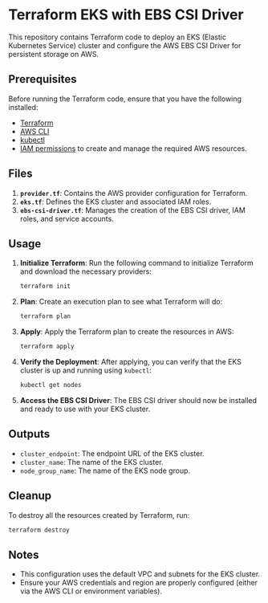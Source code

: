 # Terraform EKS with EBS CSI Driver

This repository contains Terraform code to deploy an EKS (Elastic Kubernetes Service) cluster and configure the AWS EBS CSI Driver for persistent storage on AWS.

## Prerequisites

Before running the Terraform code, ensure that you have the following installed:

- [Terraform](https://www.terraform.io/downloads.html)
- [AWS CLI](https://aws.amazon.com/cli/)
- [kubectl](https://kubernetes.io/docs/tasks/tools/install-kubectl/)
- [IAM permissions](https://docs.aws.amazon.com/IAM/latest/UserGuide/access_policies.html) to create and manage the required AWS resources.

## Files

1. **`provider.tf`**: Contains the AWS provider configuration for Terraform.
2. **`eks.tf`**: Defines the EKS cluster and associated IAM roles.
3. **`ebs-csi-driver.tf`**: Manages the creation of the EBS CSI driver, IAM roles, and service accounts.

## Usage

1. **Initialize Terraform**: Run the following command to initialize Terraform and download the necessary providers:
   ```bash
   terraform init
   ```

2. **Plan**: Create an execution plan to see what Terraform will do:
   ```bash
   terraform plan
   ```

3. **Apply**: Apply the Terraform plan to create the resources in AWS:
   ```bash
   terraform apply
   ```

4. **Verify the Deployment**:
   After applying, you can verify that the EKS cluster is up and running using `kubectl`:
   ```bash
   kubectl get nodes
   ```

5. **Access the EBS CSI Driver**:
   The EBS CSI driver should now be installed and ready to use with your EKS cluster.

## Outputs

- `cluster_endpoint`: The endpoint URL of the EKS cluster.
- `cluster_name`: The name of the EKS cluster.
- `node_group_name`: The name of the EKS node group.

## Cleanup

To destroy all the resources created by Terraform, run:
```bash
terraform destroy
```

## Notes

- This configuration uses the default VPC and subnets for the EKS cluster.
- Ensure your AWS credentials and region are properly configured (either via the AWS CLI or environment variables).
